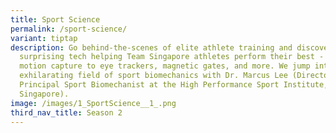 ```yaml
---
title: Sport Science
permalink: /sport-science/
variant: tiptap
description: Go behind-the-scenes of elite athlete training and discover the
  surprising tech helping Team Singapore athletes perform their best - from 3D
  motion capture to eye trackers, magnetic gates, and more. We jump into the
  exhilarating field of sport biomechanics with Dr. Marcus Lee (Director and
  Principal Sport Biomechanist at the High Performance Sport Institute, Sport
  Singapore).
image: /images/1_SportScience__1_.png
third_nav_title: Season 2
---
```

